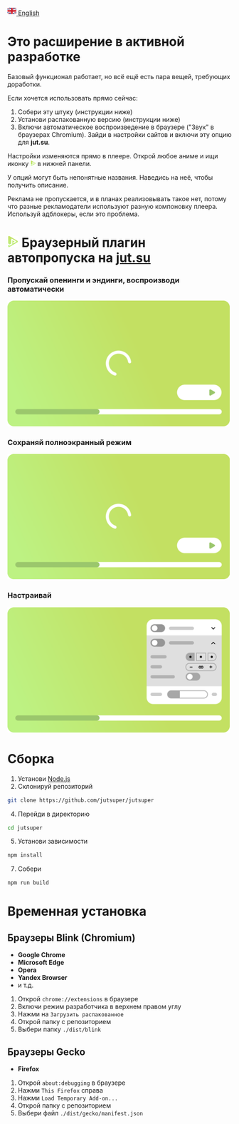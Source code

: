 [<img src="assets/flag/gb.svg" alt="GB Flag" width="20"/> English](https://github.com/kerdl/jutsuper/blob/main/README.md)

# Это расширение в активной разработке
Базовый функционал работает,
но всё ещё есть пара вещей, требующих доработки.

Если хочется использовать прямо сейчас:
1. Собери эту штуку (инструкции ниже)
2. Установи распакованную версию (инструкции ниже)
3. Включи автоматическое воспроизведение в браузере ("Звук" в браузерах Chromium).
Зайди в настройки сайтов и включи эту опцию для **jut.su**.

Настройки изменяются прямо в плеере.
Открой любое аниме и ищи иконку
<picture><img src="src/assets/logo/square-green-48.svg" width="12" /></picture>
в нижней панели.

У опций могут быть непонятные названия.
Наведись на неё, чтобы получить описание.

Реклама не пропускается,
и в планах реализовывать такое нет,
потому что разные рекламодатели используют
разную компоновку плеера.
Используй адблокеры, если это проблема.

# <picture><img src="src/assets/logo/square-green-48.svg" width="25" /></picture> Браузерный плагин автопропуска на [jut.su](https://jut.su/)


### Пропускай опенинги и эндинги, воспроизводи автоматически
<picture>
  <p align="left">
    <img
      src="assets/showcase/autoskip-element.svg"
      width="500px"
      alt="Анимация пропуска опенингов и эндингов с автоматическим воспроизведением"
    />
  </p>
</picture>

### Сохраняй полноэкранный режим
<picture>
  <p align="left">
    <img
      src="assets/showcase/persistent-fullscreen-element.svg"
      width="500px"
      alt="Анимация сохранения полноэкранного режима"
    />
  </p>
</picture>

### Настраивай
<picture>
  <p align="left">
    <img
      src="assets/showcase/change-preferences-element.svg"
      width="500px"
      alt="Анимация настройки"
    />
  </p>
</picture>

# Сборка
1. Установи [Node.js](https://nodejs.org/en/download)
2. Склонируй репозиторий
```bash
git clone https://github.com/jutsuper/jutsuper
```
4. Перейди в директорию
```bash
cd jutsuper
```
5. Установи зависимости
```bash
npm install
```
7. Собери
```bash
npm run build
```

# Временная установка
## Браузеры Blink (Chromium)
- **Google Chrome**
- **Microsoft Edge**
- **Opera**
- **Yandex Browser**
- и т.д.

1. Открой `chrome://extensions` в браузере
2. Включи режим разработчика в верхнем правом углу
3. Нажми на `Загрузить распакованное`
4. Открой папку с репозиторием
5. Выбери папку `./dist/blink`

## Браузеры Gecko
- **Firefox**

1. Открой `about:debugging` в браузере
2. Нажми `This Firefox` справа
3. Нажми `Load Temporary Add-on...`
4. Открой папку с репозиторием
5. Выбери файл `./dist/gecko/manifest.json`
